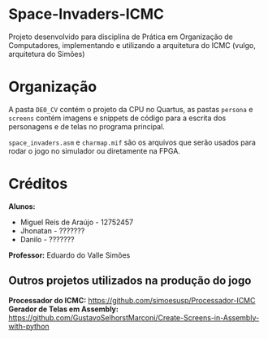 # Space-Invaders-ICMC

Projeto desenvolvido para disciplina de Prática em Organização de Computadores, implementando e utilizando a arquitetura do ICMC (vulgo, arquitetura do Simões)

# Organização

A pasta `DE0_CV` contém o projeto da CPU no Quartus, as pastas `persona` e `screens` contém imagens e snippets de código para a escrita dos personagens e de telas no programa principal.

`space_invaders.asm` e `charmap.mif` são os arquivos que serão usados para rodar o jogo no simulador ou diretamente na FPGA.

# Créditos
**Alunos:**
- Miguel Reis de Araújo - 12752457
- Jhonatan - ???????
- Danilo - ???????

**Professor:** Eduardo do Valle Simões

## Outros projetos utilizados na produção do jogo

**Processador do ICMC:** https://github.com/simoesusp/Processador-ICMC
**Gerador de Telas em Assembly:** https://github.com/GustavoSelhorstMarconi/Create-Screens-in-Assembly-with-python
